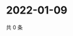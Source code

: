 # 2022-01-09

共 0 条

<!-- BEGIN WEIBO -->
<!-- 最后更新时间 Sun Jan 09 2022 02:00:58 GMT+0800 (China Standard Time) -->

<!-- END WEIBO -->
